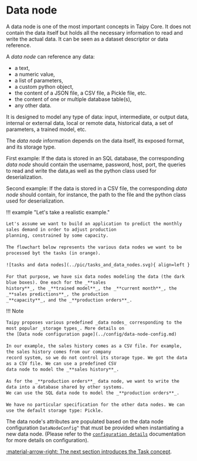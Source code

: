 # Data node

A data node is one of the most important concepts in Taipy Core. It does not contain the data itself but holds all
the necessary information to read and write the actual data. It can be seen as a dataset descriptor or data reference.

A _data node_ can reference any data:

- a text,
- a numeric value,
- a list of parameters,
- a custom python object,
- the content of a JSON file, a CSV file, a Pickle file, etc.
- the content of one or multiple database table(s),
- any other data.

It is designed to model any type of data: input, intermediate, or output data, internal or external data, local or
remote data, historical data, a set of parameters, a trained model, etc.

The _data node_ information depends on the data itself, its exposed format, and its storage type.

First example: If the data is stored in an SQL database, the corresponding _data node_ should contain the username,
password, host, port, the queries to read and write the data,as well as the python class used for deserialization.

Second example: If the data is stored in a CSV file, the corresponding _data node_ should contain, for instance, the
path to the file and the python class used for deserialization.

!!! example "Let's take a realistic example."

    Let's assume we want to build an application to predict the monthly sales demand in order to adjust production
    planning, constrained by some capacity.

    The flowchart below represents the various data nodes we want to be processed byt the tasks (in orange).

    ![tasks and data nodes](../pic/tasks_and_data_nodes.svg){ align=left }

    For that purpose, we have six data nodes modeling the data (the dark blue boxes). One each for the _**sales
    history**_, the _**trained model**_, the _**current month**_, the _**sales predictions**_, the production
    _**capacity**_, and the _**production orders**_.

!!! Note

    Taipy proposes various predefined _data nodes_ corresponding to the most popular _storage types_. More details on
    the [Data node configuration page](../config/data-node-config.md)

    In our example, the sales history comes as a CSV file. For example, the sales history comes from our company
    record system, so we do not control its storage type. We got the data as a CSV file. We can use a predefined CSV
    data node to model the _**sales history**_.

    As for the _**production orders**_ data node, we want to write the data into a database shared by other systems.
    We can use the SQL data node to model the _**production orders**_.

    We have no particular specification for the other data nodes. We can use the default storage type: Pickle.

The data node's attributes are populated based on the data node configuration `DataNodeConfig^` that must be
provided when instantiating a new data node. (Please refer to the
[`configuration details`](../config/data-node-config.md) documentation for more
details on configuration).

[:material-arrow-right: The next section introduces the Task concept](task.md).
